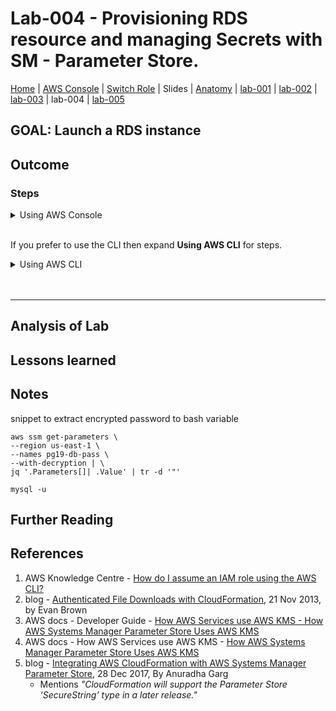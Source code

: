 # Lab-004 - Provisioning RDS resource and managing Secrets with SM - Parameter Store.

[Home](../README.md) |
[AWS Console](https://goo.gl/c3q5bv) |
[Switch Role](https://goo.gl/9ascNB) |
Slides |
[Anatomy](anatomy.md) |
[lab-001](lab-001.md) |
[lab-002](lab-002.md) |
[lab-003](lab-003.md) |
lab-004 |
[lab-005](lab-005.md) 

## GOAL: Launch a RDS instance

## Outcome

### Steps

<details>
<summary>Using AWS Console</summary>
<br/>

</details>

<br/>

If you prefer to use the CLI then expand __Using AWS CLI__ for steps.

<details>
 <summary>Using AWS CLI</summary>

</details>

<br/>
<br/>

---

## Analysis of Lab



## Lessons learned


## Notes

snippet to extract encrypted password to bash variable
```
aws ssm get-parameters \
--region us-east-1 \
--names pg19-db-pass \
--with-decryption | \
jq '.Parameters[]| .Value' | tr -d '"'
```

```
mysql -u 
```


## Further Reading


## References
1. AWS Knowledge Centre - [How do I assume an IAM role using the AWS CLI?](https://aws.amazon.com/premiumsupport/knowledge-center/iam-assume-role-cli/)
1. blog - [Authenticated File Downloads with CloudFormation](https://aws.amazon.com/blogs/devops/authenticated-file-downloads-with-cloudformation/), 21 Nov 2013, by Evan Brown
1. AWS docs - Developer Guide - [How AWS Services use AWS KMS - How AWS Systems Manager Parameter Store Uses AWS KMS](https://docs.aws.amazon.com/kms/latest/developerguide/services-parameter-store.html)
1. AWS docs - How AWS Services use AWS KMS - [How AWS Systems Manager Parameter Store Uses AWS KMS](https://docs.aws.amazon.com/kms/latest/developerguide/services-parameter-store.html)
1. blog - [Integrating AWS CloudFormation with AWS Systems Manager Parameter Store](https://aws.amazon.com/blogs/mt/integrating-aws-cloudformation-with-aws-systems-manager-parameter-store/), 28 Dec 2017, By Anuradha Garg
    - Mentions *"CloudFormation will support the Parameter Store ‘SecureString’ type in a later release."*